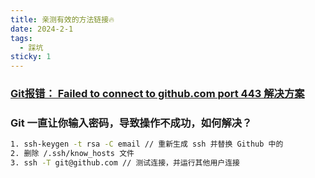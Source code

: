 ```yaml
---
title: 亲测有效的方法链接🔥
date: 2024-2-1
tags:
  - 踩坑
sticky: 1
---
```


### **[Git报错： Failed to connect to github.com port 443 解决方案](https://blog.csdn.net/zpf1813763637/article/details/128340109)**
### **Git 一直让你输入密码，导致操作不成功，如何解决？**
```bash
1. ssh-keygen -t rsa -C email // 重新生成 ssh 并替换 Github 中的
2. 删除 /.ssh/know_hosts 文件
3. ssh -T git@github.com // 测试连接，并运行其他用户连接
```